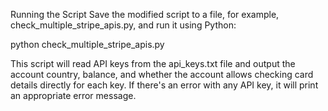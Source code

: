 Running the Script
Save the modified script to a file, for example, check_multiple_stripe_apis.py, and run it using Python:


python check_multiple_stripe_apis.py

This script will read API keys from the api_keys.txt file and output the account country, balance, and whether the account allows checking card details directly for each key. If there's an error with any API key, it will print an appropriate error message.
